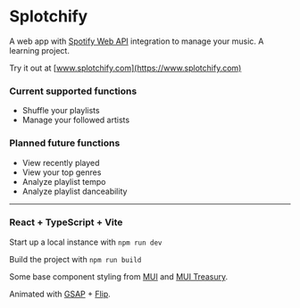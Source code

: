 # Splotchify

A web app with [Spotify Web API](https://developer.spotify.com/documentation/web-api) integration to manage your music.
A learning project.

Try it out at [www.splotchify.com](https://www.splotchify.com)

### Current supported functions
- Shuffle your playlists
- Manage your followed artists

### Planned future functions
- View recently played
- View your top genres
- Analyze playlist tempo
- Analyze playlist danceability

___
### React + TypeScript + Vite

Start up a local instance with `npm run dev`

Build the project with `npm run build`

Some base component styling from [MUI](https://github.com/mui/material-ui) and [MUI Treasury](https://github.com/siriwatknp/mui-treasury).

Animated with [GSAP](https://gsap.com/docs) + [Flip](https://gsap.com/docs/Plugins/Flip/).